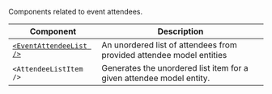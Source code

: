 Components related to event attendees.

| Component                                          | Description                                                          |
| ---------------------------------------------------| -------------------------------------------------------------------- |
| [`<EventAttendeeList />`](./event-attendee-list.md)| An unordered list of attendees from provided attendee model entities |
| `<AttendeeListItem />`                             | Generates the unordered list item for a given attendee model entity. |
